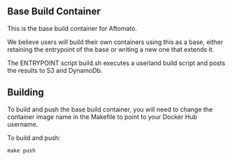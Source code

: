 ## Base Build Container

This is the base build container for Aftomato.

We believe users will build their own containers using this as a
base, either retaining the entrypoint of the base or writing a new
one that extends it.

The ENTRYPOINT script build.sh executes a userland build script and
posts the results to S3 and DynamoDb.

## Building

To build and push the base build container, you will need to change
the container image name in the Makefile to point to your Docker
Hub username.  

To build and push:

```
make push
```
